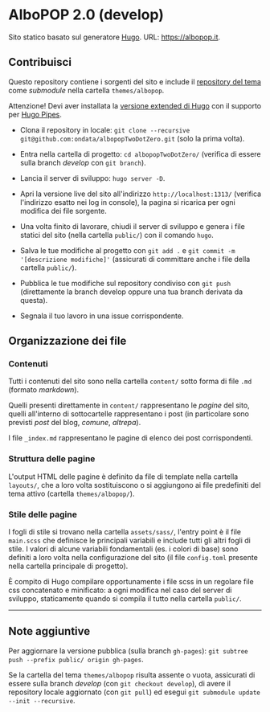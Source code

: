 # AlboPOP 2.0 (develop)

Sito statico basato sul generatore [Hugo](https://gohugo.io/). URL: https://albopop.it.

## Contribuisci

Questo repository contiene i sorgenti del sito e include il [repository del tema](https://github.com/ondata/albopopTwoDotZero-theme/) come *submodule* nella cartella `themes/albopop`.

Attenzione! Devi aver installata la [versione extended di Hugo](https://github.com/gohugoio/hugo/releases)
con il supporto per [Hugo Pipes](https://gohugo.io/hugo-pipes/).

* Clona il repository in locale: `git clone --recursive git@github.com:ondata/albopopTwoDotZero.git` (solo la prima volta).

* Entra nella cartella di progetto: `cd albopopTwoDotZero/` (verifica di essere sulla branch *develop* con `git branch`).

* Lancia il server di sviluppo: `hugo server -D`.

* Apri la versione live del sito all'indirizzo `http://localhost:1313/` (verifica l'indirizzo esatto nei log in console), la pagina si ricarica per ogni modifica dei file sorgente.

* Una volta finito di lavorare, chiudi il server di sviluppo e genera i file statici del sito (nella cartella `public/`) con il comando `hugo`.

* Salva le tue modifiche al progetto con `git add .` e `git commit -m '[descrizione modifiche]'` (assicurati di committare anche i file della cartella `public/`).

* Pubblica le tue modifiche sul repository condiviso con `git push` (direttamente la branch develop oppure una tua branch derivata da questa).

* Segnala il tuo lavoro in una issue corrispondente.

## Organizzazione dei file

### Contenuti

Tutti i contenuti del sito sono nella cartella `content/` sotto forma di file `.md` (formato *markdown*).

Quelli presenti direttamente in `content/` rappresentano le *pagine* del sito, quelli all'interno di sottocartelle
rappresentano i post (in particolare sono previsti *post* del blog, *comune*, *altrepa*).

I file `_index.md` rappresentano le pagine di elenco dei post corrispondenti.

### Struttura delle pagine

L'output HTML delle pagine è definito da file di template nella cartella `layouts/`, che a loro volta sostituiscono o si aggiungono
ai file predefiniti del tema attivo (cartella `themes/albopop/`).

### Stile delle pagine

I fogli di stile si trovano nella cartella `assets/sass/`, l'entry point è il file `main.scss` che definisce le principali variabili
e include tutti gli altri fogli di stile. I valori di alcune variabili fondamentali (es. i colori di base) sono definiti a loro volta
nella configurazione del sito (il file `config.toml` presente nella cartella principale di progetto).

È compito di Hugo compilare opportunamente i file scss in un regolare file css concatenato e minificato:
a ogni modifica nel caso del server di sviluppo, staticamente quando si compila il tutto nella cartella `public/`.

---

## Note aggiuntive

Per aggiornare la versione pubblica (sulla branch `gh-pages`): `git subtree push --prefix public/ origin gh-pages`.

Se la cartella del tema `themes/albopop` risulta assente o vuota, assicurati di essere sulla branch *develop* (con `git checkout develop`),
di avere il repository locale aggiornato (con `git pull`) ed esegui `git submodule update --init --recursive`.
